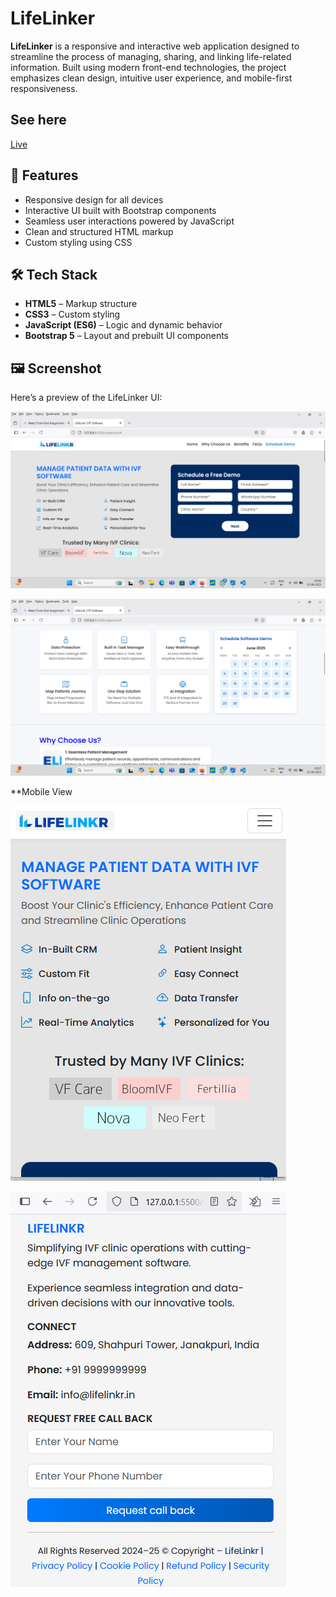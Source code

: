 # LifeLinker

**LifeLinker** is a responsive and interactive web application designed to streamline the process of managing, sharing, and linking life-related information. Built using modern front-end technologies, the project emphasizes clean design, intuitive user experience, and mobile-first responsiveness.

## See here 
[Live](https://lifelinkersatyamkus.netlify.app)



## 🚀 Features

- Responsive design for all devices
- Interactive UI built with Bootstrap components
- Seamless user interactions powered by JavaScript
- Clean and structured HTML markup
- Custom styling using CSS

## 🛠 Tech Stack

- **HTML5** – Markup structure
- **CSS3** – Custom styling
- **JavaScript (ES6)** – Logic and dynamic behavior
- **Bootstrap 5** – Layout and prebuilt UI components


## 🖼️ Screenshot

Here’s a preview of the LifeLinker UI:

![LifeLinker Screenshot](https://github.com/Satyamkus/LifeLinker-Project/blob/main/src/screenshots/Screenshot%20(672).png)


![LifeLinker Screenshot](https://github.com/Satyamkus/LifeLinker-Project/blob/main/src/screenshots/Screenshot%20(673).png)

**Mobile View


![LifeLinker Screenshot](https://github.com/Satyamkus/LifeLinker-Project/blob/main/src/screenshots/Screenshot%20(674).png)


![LifeLinker Screenshot](https://github.com/Satyamkus/LifeLinker-Project/blob/main/src/screenshots/Screenshot%20(675).png)

